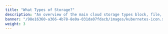 ```yaml
---
title: "What Types of Storage?"
description: "An overview of the main cloud storage types block, file, and object and how they support diverse workloads."
banner: "/98e16360-a366-4b78-8e0a-031da07fdacb/images/kubernetes-icon.svg"
weight: 3
---
```

